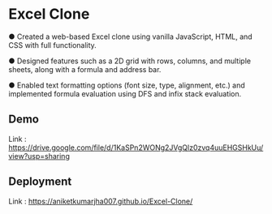 # Excel Clone

● Created a web-based Excel clone using vanilla JavaScript, HTML,  and CSS with full functionality.

● Designed features such as a 2D grid with rows, columns, and multiple sheets, along with a formula and address bar.

● Enabled text formatting options (font size, type, alignment, etc.) and implemented formula evaluation using DFS and infix stack evaluation.

## Demo

Link : https://drive.google.com/file/d/1KaSPn2WONg2JVgQlz0zvq4uuEHGSHkUu/view?usp=sharing

## Deployment

Link : https://aniketkumarjha007.github.io/Excel-Clone/
